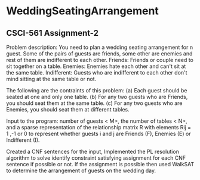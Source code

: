 # WeddingSeatingArrangement                                                    
## CSCI-561 Assignment-2
Problem description: You need to plan a wedding seating arrangement for n guest. Some of the pairs of guests are friends, some other are enemies and rest of them are indifferent to each other. Friends: Friends or couple need to sit together on a table. Enemies: Enemies hate each other and can't sit at the same table. Indifferent: Guests who are indifferent to each other don't mind sitting at the same table or not.

The following are the contraints of this problem: (a) Each guest should be seated at one and only one table. (b) For any two guests who are Friends, you should seat them at the same table. (c) For any two guests who are Enemies, you should seat them at different tables.

Input to the program: number of guests < M>, the number of tables < N>, and a sparse representation of the relationship matrix R with elements Rij = 1 ,-1 or 0 to represent whether guests i and j are Friends (F), Enemies (E) or Indifferent (I).

Created a CNF sentences for the input, Implemented the PL resolution algorithm to solve identify constraint satisfying assignment for each CNF sentence if possible or not. If the assignment is possible then used WalkSAT to determine the arrangement of guests on the wedding day.
